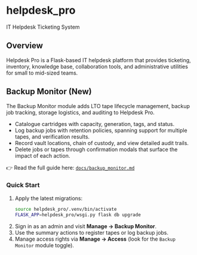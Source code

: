# helpdesk_pro
IT Helpdesk Ticketing System

## Overview

Helpdesk Pro is a Flask-based IT helpdesk platform that provides ticketing, inventory, knowledge base, collaboration tools, and administrative utilities for small to mid-sized teams.

## Backup Monitor (New)

The Backup Monitor module adds LTO tape lifecycle management, backup job tracking, storage logistics, and auditing to Helpdesk Pro.

- Catalogue cartridges with capacity, generation, tags, and status.
- Log backup jobs with retention policies, spanning support for multiple tapes, and verification results.
- Record vault locations, chain of custody, and view detailed audit trails.
- Delete jobs or tapes through confirmation modals that surface the impact of each action.

👉 Read the full guide here: [`docs/backup_monitor.md`](docs/backup_monitor.md)

### Quick Start

1. Apply the latest migrations:
   ```bash
   source helpdesk_pro/.venv/bin/activate
   FLASK_APP=helpdesk_pro/wsgi.py flask db upgrade
   ```
2. Sign in as an admin and visit **Manage → Backup Monitor**.
3. Use the summary actions to register tapes or log backup jobs.
4. Manage access rights via **Manage → Access** (look for the `Backup Monitor` module toggle).
